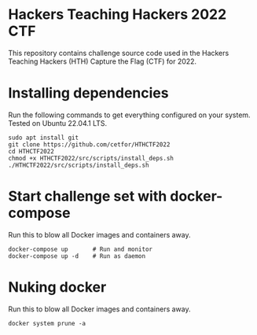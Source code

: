 # Hackers Teaching Hackers 2022 CTF

This repository contains challenge source code used in the Hackers Teaching Hackers (HTH) Capture the Flag (CTF) for 2022.

# Installing dependencies

Run the following commands to get everything configured on your system. Tested on Ubuntu 22.04.1 LTS.

```
sudo apt install git
git clone https://github.com/cetfor/HTHCTF2022
cd HTHCTF2022
chmod +x HTHCTF2022/src/scripts/install_deps.sh
./HTHCTF2022/src/scripts/install_deps.sh
```

# Start challenge set with docker-compose

Run this to blow all Docker images and containers away.
```
docker-compose up       # Run and monitor
docker-compose up -d    # Run as daemon
```

# Nuking docker 

Run this to blow all Docker images and containers away.
```
docker system prune -a
```
